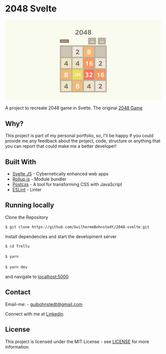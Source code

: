 # 2048 Svelte

![](screenshot.png)

A project to recreate 2048 game in Svelte. The original [2048 Game](https://github.com/gabrielecirulli/2048)

## Why?

This project is part of my personal portfolio, so, I'll be happy if you could provide me any feedback about the project, code, structure or anything that you can report that could make me a better developer!

## Built With
- [Svelte JS](http://svelte.dev) - Cybernetically enhanced web apps
- [Rollup.js](https://rollupjs.org) - Module bundler
- [Postcss](https://postcss.org/) - A tool for transforming CSS with JavaScript
- [ESLint](https://eslint.org/) - Linter

## Running locally

Clone the Repository

```sh
$ git clone https://github.com/GuilhermeBohnstedt/2048-svelte.git
```

Install dependencies and start the development server

```sh
$ cd Trellu

$ yarn

$ yarn dev
```

and navigate to [localhost:5000](http://localhost:5000/)

## Contact

Email-me: - guibohnstedt@gmail.com

Connect with me at [Linkedin](https://www.linkedin.com/in/guilherme-bohnstedt-68145611a/)

## License

This project is licensed under the MIT License - see [LICENSE](https://github.com/GuilhermeBohnstedt/2048-svelte/blob/master/LICENSE) for more information.